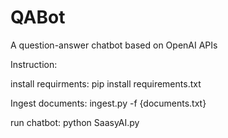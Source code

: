 # QABot
A question-answer chatbot based on OpenAI APIs

Instruction: 

install requirments: pip install requirements.txt

Ingest documents: ingest.py -f {documents.txt}

run chatbot: python SaasyAI.py
